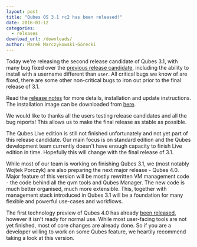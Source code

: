 ```yaml
---
layout: post
title: "Qubes OS 3.1 rc2 has been released!"
date: 2016-01-12
categories:
  - releases
download_url: /downloads/
author: Marek Marczykowski-Górecki
---
```

Today we're releasing the second release candidate of Qubes 3.1, with many bug
fixed over the [previous release candidate][qubes-31-rc1-announced], 
including the ability to install with a username different than `user`.
All critical bugs we know of are fixed, there are some other 
non-critical bugs to iron out prior to the final release of 3.1. 

Read the [release notes][release-notes] for more details, installation and update
instructions. The installation image can be downloaded from [here][download].

We would like to thanks all the users testing release candidates and all the
bug reports! This allows us to make the final release as stable as possible.

The Qubes Live edition is still not finished unfortunately and not yet part of this
release candidate. Our main focus is on standard edition and the Qubes 
development team currently doesn't have enough capacity to finish Live 
edition in time. Hopefully this will change with the final release of 
3.1.

While most of our team is working on finishing Qubes 3.1, we (most notably
Wojtek Porczyk) are also preparing the next major release - Qubes 4.0. Major
feature of this version will be mostly rewritten VM management code - the code
behind all the qvm tools and Qubes Manager. The new code is much better
organised, much more extensible. This, together with management stack
introduced in Qubes 3.1 will be a foundation for many flexible and 
powerful use-cases and workflows.

The first technology preview of Qubes 4.0 has already [been released][qubes-40-tp-release], 
however it isn't ready for normal use. While most user-facing tools are 
not yet finished, most of core changes are already done. So if you are 
a developer willing to work on some Qubes feature, we heartily 
recommend taking a look at this version. 

[qubes-31-rc1-announced]: /news/2015/12/08/qubes-OS-3-1-rc1-has-been-released/
[qubes-40-tp-release]: https://groups.google.com/d/msgid/qubes-devel/20151224015122.GA14873%40invisiblethingslab.com
[pv-grub-doc]: /doc/managing-vm-kernel/#tocAnchor-1-3
[release-notes]: /doc/releases/3.1/release-notes/
[download]: /downloads/
